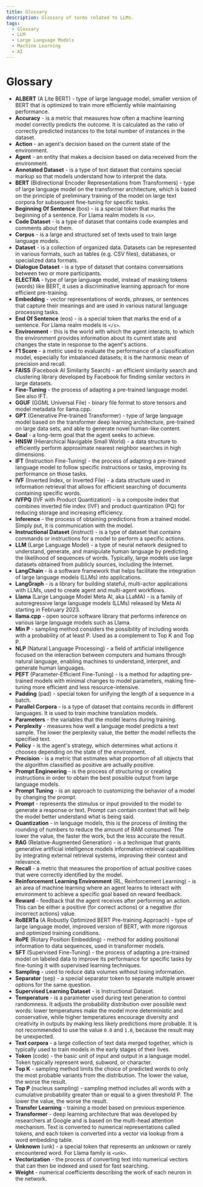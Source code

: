 ```yaml
---
title: Glossary
description: Glossary of terms related to LLMs.
tags:
  - Glossary
  - LLM
  - Large Language Models
  - Machine Learning
  - AI
---
```


# Glossary

* **ALBERT** (A Lite BERT) - type of large language model, smaller version of BERT that is optimized to train more efficiently while maintaining performance.
* **Accuracy** - is a metric that measures how often a machine learning model correctly predicts the outcome. It is calculated as the ratio of correctly predicted instances to the total number of instances in the dataset.
* **Action** - an agent's decision based on the current state of the environment.
* **Agent** - an entity that makes a decision based on data received from the environment.
* **Annotated Dataset** - is a type of text dataset that contains special markup so that models understand how to interpret the data.
* **BERT** (Bidirectional Encoder Representations from Transformers) - type of large language model on the transformer architecture, which is based on the principle of preliminary training of the model on large text corpora for subsequent fine-tuning for specific tasks.
* **Beginning Of Sentence** (bos) - is a special token that marks the beginning of a sentence. For Llama realm models is `<s>`.
* **Code Dataset** - is a type of dataset that contains code examples and comments about them.
* **Corpus** - is a large and structured set of texts used to train large language models.
* **Dataset** - is a collection of organized data. Datasets can be represented in various formats, such as tables (e.g. CSV files), databases, or specialized data formats.
* **Dialogue Dataset** - is a type of dataset that contains conversations between two or more participants.
* **ELECTRA** - type of large language model, instead of masking tokens (words) like BERT, it uses a discriminative learning approach for more efficient pre-training.
* **Embedding** - vector representations of words, phrases, or sentences that capture their meanings and are used in various natural language processing tasks.
* **End Of Sentence** (eos) - is a special token that marks the end of a sentence. For Llama realm models is `</s>`.
* **Environment** - this is the world with which the agent interacts, to which the environment provides information about its current state and changes the state in response to the agent's actions.
* **F1 Score** - a metric used to evaluate the performance of a classification model, especially for imbalanced datasets; it is the harmonic mean of precision and recall.
* **FAISS** (Facebook AI Similarity Search) - an efficient similarity search and clustering library developed by Facebook for finding similar vectors in large datasets.
* **Fine-Tuning** - the process of adapting a pre-trained language model. See also IFT.
* **GGUF** (GGML Universal File) - binary file format to store tensors and model metadata for llama.cpp.
* **GPT** (Generative Pre-trained Transformer) - type of large language model based on the transformer deep learning architecture, pre-trained on large data sets, and able to generate novel human-like content.
* **Goal** - a long-term goal that the agent seeks to achieve.
* **HNSW** (Hierarchical Navigable Small World) - a data structure to efficiently perform approximate nearest neighbor searches in high dimensions.
* **IFT** (Instruction Fine-Tuning) - the process of adapting a pre-trained language model to follow specific instructions or tasks, improving its performance on those tasks.
* **IVF** (Inverted Index, or Inverted File) - a data structure used in information retrieval that allows for efficient searching of documents containing specific words.
* **IVFPQ** (IVF with Product Quantization) - is a composite index that combines inverted file index (IVF) and product quantization (PQ) for reducing storage and increasing efficiency.
* **Inference** - the process of obtaining predictions from a trained model. Simply put, it is communication with the model.
* **Instructional Dataset** (instruct) - is a type of dataset that contains commands or instructions for a model to perform a specific actions.
* **LLM** (Large Language Model) - a type of neural network designed to understand, generate, and manipulate human language by predicting the likelihood of sequences of words. Typically, large models use large datasets obtained from publicly sources, including the Internet.
* **LangChain** - is a software framework that helps facilitate the integration of large language models (LLMs) into applications.
* **LangGraph** - is a library for building stateful, multi-actor applications with LLMs, used to create agent and multi-agent workflows.
* **Llama** (Large Language Model Meta AI, aka LLaMA) - is a family of autoregressive large language models (LLMs) released by Meta AI starting in February 2023.
* **llama.cpp** - open source software library that performs inference on various large language models such as Llama.
* **Min P** - sampling method considers the possibility of including words with a probability of at least P. Used as a complement to Top K and Top P.
* **NLP** (Natural Language Processing) - a field of artificial intelligence focused on the interaction between computers and humans through natural language, enabling machines to understand, interpret, and generate human languages.
* **PEFT** (Parameter-Efficient Fine-Tuning) - is a method for adapting pre-trained models with minimal changes to model parameters, making fine-tuning more efficient and less resource-intensive.
* **Padding** (pad) - special token for unifying the length of a sequence in a batch.
* **Parallel Corpora** - is a type of dataset that contains records in different languages. It is used to train machine translation models.
* **Parameters** - the variables that the model learns during training.
* **Perplexity** - measures how well a language model predicts a text sample. The lower the perplexity value, the better the model reflects the specified text.
* **Policy** - is the agent's strategy, which determines what actions it chooses depending on the state of the environment.
* **Precision** - is a metric that estimates what proportion of all objects that the algorithm classified as positive are actually positive.
* **Prompt Engineering** - is the process of structuring or creating instructions in order to obtain the best possible output from large language models.
* **Prompt Tuning** - is an approach to customizing the behavior of a model by changing the prompt.
* **Prompt** - represents the stimulus or input provided to the model to generate a response or text. Prompt can contain context that will help the model better understand what is being said.
* **Quantization** - in language models, this is the process of limiting the rounding of numbers to reduce the amount of RAM consumed. The lower the value, the faster the work, but the less accurate the result.
* **RAG** (Relative-Augmented Generation) - is a technique that grants generative artificial intelligence models information retrieval capabilities by integrating external retrieval systems, improving their context and relevance.
* **Recall** - a metric that measures the proportion of actual positive cases that were correctly identified by the model.
* **Reinforcement Learning Environment** (RL, Reinforcement Learning) - is an area of ​​machine learning where an agent learns to interact with  environment to achieve a specific goal based on reward feedback.
* **Reward** - feedback that the agent receives after performing an action. This can be either a positive (for correct actions) or a negative (for incorrect actions) value.
* **RoBERTa** (A Robustly Optimized BERT Pre-training Approach) - type of large language model, improved version of BERT, with more rigorous and optimized training conditions.
* **RoPE** (Rotary Position Embedding) - method for adding positional information to data sequences, used in transformer models.
* **SFT** (Supervised Fine-Tuning) - the process of adapting a pre-trained model on labeled data to improve its performance for specific tasks by fine-tuning it with supervised learning techniques.
* **Sampling** - used to reduce data volumes without losing information.
* **Separator** (sep) - a special separator token to separate multiple answer options for the same question.
* **Supervised Learning Dataset** - is Instructional Dataset.
* **Temperature** - is a parameter used during text generation to control randomness. It adjusts the probability distribution over possible next words: lower temperatures make the model more deterministic and conservative, while higher temperatures encourage diversity and creativity in outputs by making less likely predictions more probable. It is not recommended to use the value `0.0` and `1.0`, because the result may be unexpected.
* **Text corpora** - a large collection of text data merged together, which is typically used to train models in the early stages of their lives.
* **Token** (code) - the basic unit of input and output in a language model. Token typically represent word, subword, or character.
* **Top K** - sampling method limits the choice of predicted words to only the most probable variants from the distribution. The lower the value, the worse the result.
* **Top P** (nucleus sampling) - sampling method includes all words with a cumulative probability greater than or equal to a given threshold P. The lower the value, the worse the result.
* **Transfer Learning** - training a model based on previous experience.
* **Transformer** - deep learning architecture that was developed by researchers at Google and is based on the multi-head attention mechanism. Text is converted to numerical representations called tokens, and each token is converted into a vector via lookup from a word embedding table.
* **Unknown** (unk) - a special token that represents an unknown or rarely encountered word. For Llama family is `<unk>`.
* **Vectorization** - the process of converting text into numerical vectors that can then be indexed and used for fast searching.
* **Weight** - numerical coefficients describing the work of each neuron in the network.
